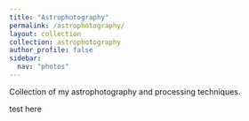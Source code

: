 ```yaml
---
title: "Astrophotography"
permalink: /astrophotography/
layout: collection
collection: astrophotography
author_profile: false
sidebar:
  nav: "photos"
---
```


Collection of my astrophotography and processing techniques.

test here

